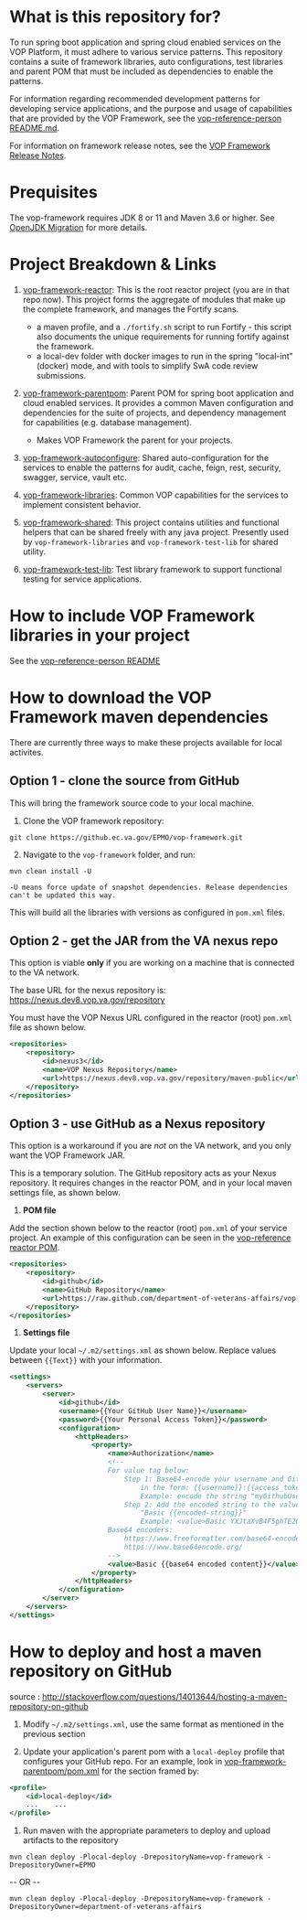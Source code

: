 # What is this repository for?

To run spring boot application and spring cloud enabled services on the VOP Platform, it must adhere to various service patterns. This repository contains a suite of framework libraries, auto configurations, test libraries and parent POM that must be included as dependencies to enable the patterns.

For information regarding recommended development patterns for developing service applications, and the purpose and usage of capabilities that are provided by the VOP Framework, see the [vop-reference-person README.md](https://github.ec.va.gov/EPMO/vop-reference-person).

For information on framework release notes, see the [VOP Framework Release Notes](https://github.ec.va.gov/EPMO/vop-framework/wiki/Framework-Release-Notes).

# Prequisites
The vop-framework requires JDK 8 or 11 and Maven 3.6 or higher. See [OpenJDK Migration](OpenJDKMigration.md) for more details.

# Project Breakdown & Links

1. [vop-framework-reactor](https://github.ec.va.gov/EPMO/vop-framework): This is the root reactor project (you are in that repo now). This project forms the aggregate of modules that make up the complete framework, and manages the Fortify scans.
	- a maven profile, and a `./fortify.sh` script to run Fortify - this script also documents the unique requirements for running fortify against the framework.
	- a local-dev folder with docker images to run in the spring "local-int" (docker) mode, and with tools to simplify SwA code review submissions.

2. [vop-framework-parentpom](vop-framework-parentpom/README.md): Parent POM for spring boot application and cloud enabled services. It provides a common Maven configuration and dependencies for the suite of projects, and dependency management for capabilities (e.g. database management).
	- Makes VOP Framework the parent for your projects.

3. [vop-framework-autoconfigure](vop-framework-autoconfigure/README.md): Shared auto-configuration for the services to enable the patterns for audit, cache, feign, rest, security, swagger, service, vault etc.

4. [vop-framework-libraries](vop-framework-libraries/README.md): Common VOP capabilities for the services to implement consistent behavior.

5. [vop-framework-shared](vop-framework-shared/README.md): This project contains utilities and functional helpers that can be shared freely with any java project. Presently used by `vop-framework-libraries` and `vop-framework-test-lib` for shared utility.

6. [vop-framework-test-lib](vop-framework-test-lib/README.md): Test library framework to support functional testing for service applications.

# How to include VOP Framework libraries in your project

See the [vop-reference-person README](https://github.ec.va.gov/EPMO/vop-reference-person#how-to-include-the-framework-libraries-in-your-project)

# How to download the VOP Framework maven dependencies

There are currently three ways to make these projects available for local activites.

## Option 1 - clone the source from GitHub

This will bring the framework source code to your local machine.

1. Clone the VOP framework repository:

  `git clone https://github.ec.va.gov/EPMO/vop-framework.git`

2. Navigate to the `vop-framework` folder, and run:

`mvn clean install -U` 
   
 `-U means force update of snapshot dependencies. Release dependencies can't be updated this way.`

This will build all the libraries with versions as configured in `pom.xml` files.

## Option 2 - get the JAR from the VA nexus repo

This option is viable **only** if you are working on a machine that is connected to the VA network.

The base URL for the nexus repository is: <https://nexus.dev8.vop.va.gov/repository>

You must have the VOP Nexus URL configured in the reactor (root) `pom.xml` file as shown below.

```xml
<repositories>
	<repository>
		<id>nexus3</id>
		<name>VOP Nexus Repository</name>
		<url>https://nexus.dev8.vop.va.gov/repository/maven-public</url>
	</repository>
</repositories>
```

## Option 3 - use GitHub as a Nexus repository

This option is a workaround if you are _not_ on the VA network, and you only want the VOP Framework JAR.

This is a temporary solution. The GitHub repository acts as your Nexus repository. It requires changes in the reactor POM, and in your local maven settings file, as shown below.

1. **POM file**

Add the section shown below to the reactor (root) `pom.xml` of your service project. An example of this configuration can be seen in the [vop-reference reactor POM](https://github.ec.va.gov/EPMO/vop-reference-person/blob/master/pom.xml).

```xml
<repositories>
	<repository>
		<id>github</id>
		<name>GitHub Repository</name>
		<url>https://raw.github.com/department-of-veterans-affairs/vop-framework/mvn-repo</url>
	</repository>
</repositories>
```

1. **Settings file**

Update your local `~/.m2/settings.xml` as shown below. Replace values between `{{Text}}` with your information.

```xml
<settings>
	<servers>
		<server>
			<id>github</id>
			<username>{{Your GitHub User Name}}</username>
			<password>{{Your Personal Access Token}}</password>
			<configuration>
				<httpHeaders>
					<property>
						<name>Authorization</name>
						<!--
						For value tag below:
							Step 1: Base64-encode your username and Github access token together
								in the form: {{username}}:{{access_token}}
								Example: encode the string "myGithubUsername:ab123983245sldfkjsw398r7"
							Step 2: Add the encoded string to the value tag in the form of
								"Basic {{encoded-string}}"
								Example: <value>Basic YXJtaXvB4F5ghTE2OGYwNmExMWM2NDdhYjWExZjQ1N2FhNGJiMjE=</value>
						Base64 encoders:
							https://www.freeformatter.com/base64-encoder.html
							https://www.base64encode.org/
						-->
						<value>Basic {{base64 encoded content}}</value>
					</property>
				</httpHeaders>
			</configuration>
		</server>
	</servers>
</settings>
```

# How to deploy and host a maven repository on GitHub

source : <http://stackoverflow.com/questions/14013644/hosting-a-maven-repository-on-github>

1. Modify `~/.m2/settings.xml`, use the same format as mentioned in the previous section

2. Update your application's parent pom with a `local-deploy` profile that configures your GitHub repo. For an example, look in [vop-framework-parentpom/pom.xml](https://github.ec.va.gov/EPMO/vop-framework/blob/master/vop-framework-parentpom/pom.xml) for the section framed by:

```xml
<profile>
	<id>local-deploy</id>
	...    ...
</profile>
```

1. Run maven with the appropriate parameters to deploy and upload artifacts to the repository

`mvn clean deploy -Plocal-deploy -DrepositoryName=vop-framework -DrepositoryOwner=EPMO`

-- OR --

`mvn clean deploy -Plocal-deploy -DrepositoryName=vop-framework -DrepositoryOwner=department-of-veterans-affairs`